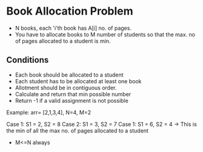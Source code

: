 # Book Allocation Problem

- N books, each 'i'th book has A[i] no. of pages.
- You have to allocate books to M number of students so that the max. no of pages allocated to a student is min.
## Conditions
- Each book should be allocated to a student
- Each student has to be allocated at least one book
- Allotment should be in contiguous order.
- Calculate and return that min possible number
- Return -1 if a valid assignment is not possible

Example: arr= [2,1,3,4], N=4, M=2

Case 1: S1 = 2, S2 = 8
Case 2: S1 = 3, S2 = 7
Case 1: S1 = 6, S2 = 4 -> This is the min of all the max no. of pages allocated to a student

- M<=N always
